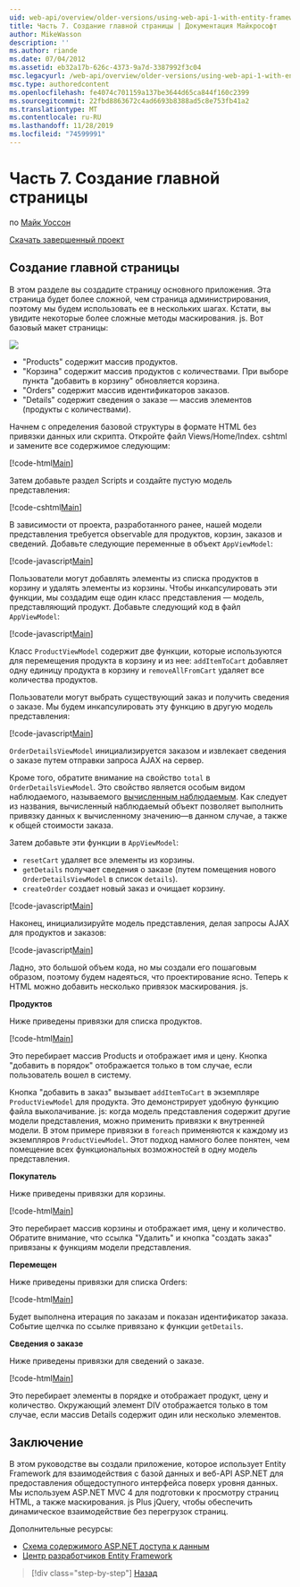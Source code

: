 ```yaml
---
uid: web-api/overview/older-versions/using-web-api-1-with-entity-framework-5/using-web-api-with-entity-framework-part-7
title: Часть 7. Создание главной страницы | Документация Майкрософт
author: MikeWasson
description: ''
ms.author: riande
ms.date: 07/04/2012
ms.assetid: eb32a17b-626c-4373-9a7d-3387992f3c04
msc.legacyurl: /web-api/overview/older-versions/using-web-api-1-with-entity-framework-5/using-web-api-with-entity-framework-part-7
msc.type: authoredcontent
ms.openlocfilehash: fe4074c701159a137be3644d65ca844f160c2399
ms.sourcegitcommit: 22fbd8863672c4ad6693b8388ad5c8e753fb41a2
ms.translationtype: MT
ms.contentlocale: ru-RU
ms.lasthandoff: 11/28/2019
ms.locfileid: "74599991"
---
```

# <a name="part-7-creating-the-main-page"></a>Часть 7. Создание главной страницы

по [Майк Уоссон](https://github.com/MikeWasson)

[Скачать завершенный проект](https://code.msdn.microsoft.com/ASP-NET-Web-API-with-afa30545)

## <a name="creating-the-main-page"></a>Создание главной страницы

В этом разделе вы создадите страницу основного приложения. Эта страница будет более сложной, чем страница администрирования, поэтому мы будем использовать ее в нескольких шагах. Кстати, вы увидите некоторые более сложные методы маскирования. js. Вот базовый макет страницы:

![](using-web-api-with-entity-framework-part-7/_static/image1.png)

- "Products" содержит массив продуктов.
- "Корзина" содержит массив продуктов с количествами. При выборе пункта "добавить в корзину" обновляется корзина.
- "Orders" содержит массив идентификаторов заказов.
- "Details" содержит сведения о заказе — массив элементов (продукты с количествами).

Начнем с определения базовой структуры в формате HTML без привязки данных или скрипта. Откройте файл Views/Home/Index. cshtml и замените все содержимое следующим:

[!code-html[Main](using-web-api-with-entity-framework-part-7/samples/sample1.html)]

Затем добавьте раздел Scripts и создайте пустую модель представления:

[!code-cshtml[Main](using-web-api-with-entity-framework-part-7/samples/sample2.cshtml)]

В зависимости от проекта, разработанного ранее, нашей модели представления требуется observable для продуктов, корзин, заказов и сведений. Добавьте следующие переменные в объект `AppViewModel`:

[!code-javascript[Main](using-web-api-with-entity-framework-part-7/samples/sample3.js)]

Пользователи могут добавлять элементы из списка продуктов в корзину и удалять элементы из корзины. Чтобы инкапсулировать эти функции, мы создадим еще один класс представления — модель, представляющий продукт. Добавьте следующий код в файл `AppViewModel`:

[!code-javascript[Main](using-web-api-with-entity-framework-part-7/samples/sample4.js?highlight=4)]

Класс `ProductViewModel` содержит две функции, которые используются для перемещения продукта в корзину и из нее: `addItemToCart` добавляет одну единицу продукта в корзину и `removeAllFromCart` удаляет все количества продуктов.

Пользователи могут выбрать существующий заказ и получить сведения о заказе. Мы будем инкапсулировать эту функцию в другую модель представления:

[!code-javascript[Main](using-web-api-with-entity-framework-part-7/samples/sample5.js?highlight=4)]

`OrderDetailsViewModel` инициализируется заказом и извлекает сведения о заказе путем отправки запроса AJAX на сервер.

Кроме того, обратите внимание на свойство `total` в `OrderDetailsViewModel`. Это свойство является особым видом наблюдаемого, называемого [вычисленным наблюдаемым](http://knockoutjs.com/documentation/computedObservables.html). Как следует из названия, вычисленный наблюдаемый объект позволяет выполнить привязку данных к вычисленному значению&#8212;в данном случае, а также к общей стоимости заказа.

Затем добавьте эти функции в `AppViewModel`:

- `resetCart` удаляет все элементы из корзины.
- `getDetails` получает сведения о заказе (путем помещения нового `OrderDetailsViewModel` в список `details`).
- `createOrder` создает новый заказ и очищает корзину.

[!code-javascript[Main](using-web-api-with-entity-framework-part-7/samples/sample6.js?highlight=4)]

Наконец, инициализируйте модель представления, делая запросы AJAX для продуктов и заказов:

[!code-javascript[Main](using-web-api-with-entity-framework-part-7/samples/sample7.js)]

Ладно, это большой объем кода, но мы создали его пошаговым образом, поэтому будем надеяться, что проектирование ясно. Теперь к HTML можно добавить несколько привязок маскирования. js.

**Продуктов**

Ниже приведены привязки для списка продуктов.

[!code-html[Main](using-web-api-with-entity-framework-part-7/samples/sample8.html)]

Это перебирает массив Products и отображает имя и цену. Кнопка "добавить в порядок" отображается только в том случае, если пользователь вошел в систему.

Кнопка "добавить в заказ" вызывает `addItemToCart` в экземпляре `ProductViewModel` для продукта. Это демонстрирует удобную функцию файла выколачивание. js: когда модель представления содержит другие модели представления, можно применить привязки к внутренней модели. В этом примере привязки в `foreach` применяются к каждому из экземпляров `ProductViewModel`. Этот подход намного более понятен, чем помещение всех функциональных возможностей в одну модель представления.

**Покупатель**

Ниже приведены привязки для корзины.

[!code-html[Main](using-web-api-with-entity-framework-part-7/samples/sample9.html)]

Это перебирает массив корзины и отображает имя, цену и количество. Обратите внимание, что ссылка "Удалить" и кнопка "создать заказ" привязаны к функциям модели представления.

**Перемещен**

Ниже приведены привязки для списка Orders:

[!code-html[Main](using-web-api-with-entity-framework-part-7/samples/sample10.html)]

Будет выполнена итерация по заказам и показан идентификатор заказа. Событие щелчка по ссылке привязано к функции `getDetails`.

**Сведения о заказе**

Ниже приведены привязки для сведений о заказе.

[!code-html[Main](using-web-api-with-entity-framework-part-7/samples/sample11.html)]

Это перебирает элементы в порядке и отображает продукт, цену и количество. Окружающий элемент DIV отображается только в том случае, если массив Details содержит один или несколько элементов.

## <a name="conclusion"></a>Заключение

В этом руководстве вы создали приложение, которое использует Entity Framework для взаимодействия с базой данных и веб-API ASP.NET для предоставления общедоступного интерфейса поверх уровня данных. Мы используем ASP.NET MVC 4 для подготовки к просмотру страниц HTML, а также маскирования. js Plus jQuery, чтобы обеспечить динамическое взаимодействие без перегрузок страниц.

Дополнительные ресурсы:

- [Схема содержимого ASP.NET доступа к данным](https://msdn.microsoft.com/library/6759sth4.aspx)
- [Центр разработчиков Entity Framework](https://msdn.microsoft.com/data/ef)

> [!div class="step-by-step"]
> [Назад](using-web-api-with-entity-framework-part-6.md)
